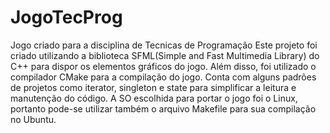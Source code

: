 # JogoTecProg
Jogo criado para a disciplina de Tecnicas de Programação
Este projeto foi criado utilizando a biblioteca SFML(Simple and Fast Multimedia Library) do C++ para dispor os elementos gráficos do jogo. Além disso, foi utilizado o compilador CMake para a compilação do jogo.
Conta com alguns padrões de projetos como iterator, singleton e state para simplificar a leitura e manutenção do código.
A SO escolhida para portar o jogo foi o Linux, portanto pode-se utilizar também o arquivo Makefile para sua compilação no Ubuntu.
